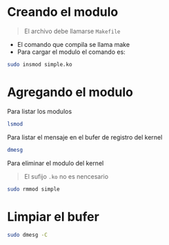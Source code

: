 # Creando el modulo
> El archivo debe llamarse `Makefile` 
- El comando que compila se llama make
- Para cargar el modulo el comando es:

```bash
sudo insmod simple.ko
```

# Agregando el modulo

Para listar los modulos
```bash
lsmod
```

Para listar el mensaje en el bufer de registro del kernel
```bash
dmesg
```

Para eliminar el modulo del kernel
> El sufijo `.ko` no es nencesario

```bash
sudo rmmod simple
```

# Limpiar el bufer

```bash
sudo dmesg -C
```